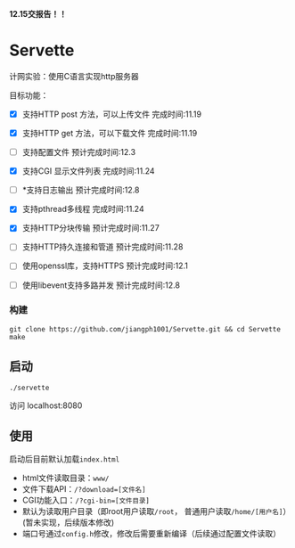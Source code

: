 **12.15交报告！！**

# Servette

计网实验：使用C语言实现http服务器

目标功能：
- [x] 支持HTTP post 方法，可以上传文件 完成时间:11.19
- [x] 支持HTTP get  方法，可以下载文件 完成时间:11.19
- [ ] 支持配置文件 预计完成时间:12.3
- [x] 支持CGI 显示文件列表 完成时间:11.24
- [ ] *支持日志输出 预计完成时间:12.8
- [x] 支持pthread多线程 完成时间:11.24
- [x] 支持HTTP分块传输 预计完成时间:11.27
- [ ] 支持HTTP持久连接和管道 预计完成时间:11.28
- [ ] 使用openssl库，支持HTTPS 预计完成时间:12.1
- [ ] 使用libevent支持多路并发 预计完成时间:12.8


### 构建

```
git clone https://github.com/jiangph1001/Servette.git && cd Servette
make
```

## 启动
```
./servette
```
访问
localhost:8080

## 使用

启动后目前默认加载`index.html`  


- html文件读取目录：`www/`
- 文件下载API：`/?download=[文件名] ` 
- CGI功能入口：`/?cgi-bin=[文件目录]`  
- 默认为读取用户目录（即root用户读取`/root`， 普通用户读取`/home/[用户名]`）(暂未实现，后续版本修改)  
- 端口号通过`config.h`修改，修改后需要重新编译（后续通过配置文件读取）



